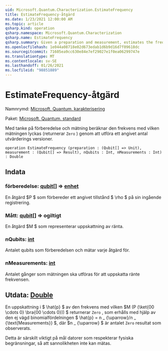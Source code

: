```yaml
---
uid: Microsoft.Quantum.Characterization.EstimateFrequency
title: EstimateFrequency-åtgärd
ms.date: 1/23/2021 12:00:00 AM
ms.topic: article
qsharp.kind: operation
qsharp.namespace: Microsoft.Quantum.Characterization
qsharp.name: EstimateFrequency
qsharp.summary: Given a preparation and measurement, estimates the frequency with which that measurement succeeds (returns `Zero`) by performing a given number of trials.
ms.openlocfilehash: 1e044a08718e02d673edab1d6b9d16d7f09618dc
ms.sourcegitcommit: 71605ea9cc630e84e7ef29027e1f0ea06299747e
ms.translationtype: MT
ms.contentlocale: sv-SE
ms.lasthandoff: 01/26/2021
ms.locfileid: "98851889"
---
```

# <a name="estimatefrequency-operation"></a>EstimateFrequency-åtgärd

Namnrymd: [Microsoft. Quantum. karakterisering](xref:Microsoft.Quantum.Characterization)

Paket: [Microsoft. Quantum. standard](https://nuget.org/packages/Microsoft.Quantum.Standard)


Med tanke på förberedelse och mätning beräknar den frekvens med vilken mätningen lyckas (returnerar `Zero` ) genom att utföra ett angivet antal utvärderings versioner.

```qsharp
operation EstimateFrequency (preparation : (Qubit[] => Unit), measurement : (Qubit[] => Result), nQubits : Int, nMeasurements : Int) : Double
```


## <a name="input"></a>Indata

### <a name="preparation--qubit--unit"></a>förberedelse: [qubit](xref:microsoft.quantum.lang-ref.qubit)[] => [enhet](xref:microsoft.quantum.lang-ref.unit) 

En åtgärd $P $ som förbereder ett angivet tillstånd $ \rho $ på sin ingående registrering.


### <a name="measurement--qubit--__invalidresult__"></a>Mått: [qubit](xref:microsoft.quantum.lang-ref.qubit)[] => __ogiltigt <Result>__ 

En åtgärd $M $ som representerar uppskattning av ränta.


### <a name="nqubits--int"></a>nQubits: [int](xref:microsoft.quantum.lang-ref.int)

Antalet qubits som förberedelsen och mätar varje åtgärd för.


### <a name="nmeasurements--int"></a>nMeasurements: [int](xref:microsoft.quantum.lang-ref.int)

Antalet gånger som mätningen ska utföras för att uppskatta ränte frekvensen.



## <a name="output--double"></a>Utdata: [Double](xref:microsoft.quantum.lang-ref.double)

En uppskattning i $ \hat{p} $ av den frekvens med vilken $M (P (\ket{00 \cdots 0} \bra{00 \cdots 0})) $ returnerar `Zero` , som erhålls med hjälp av den ej vägd binomialfördelningen $ \hat{p} = n \_ {\uparrow}/n \_ {\text{Measurements}} $, där $n \_ {\uparrow} $ är antalet `Zero` resultat som observerats.

Detta är särskilt viktigt på mål datorer som respekterar fysiska begränsningar, så att sannolikheten inte kan mätas.